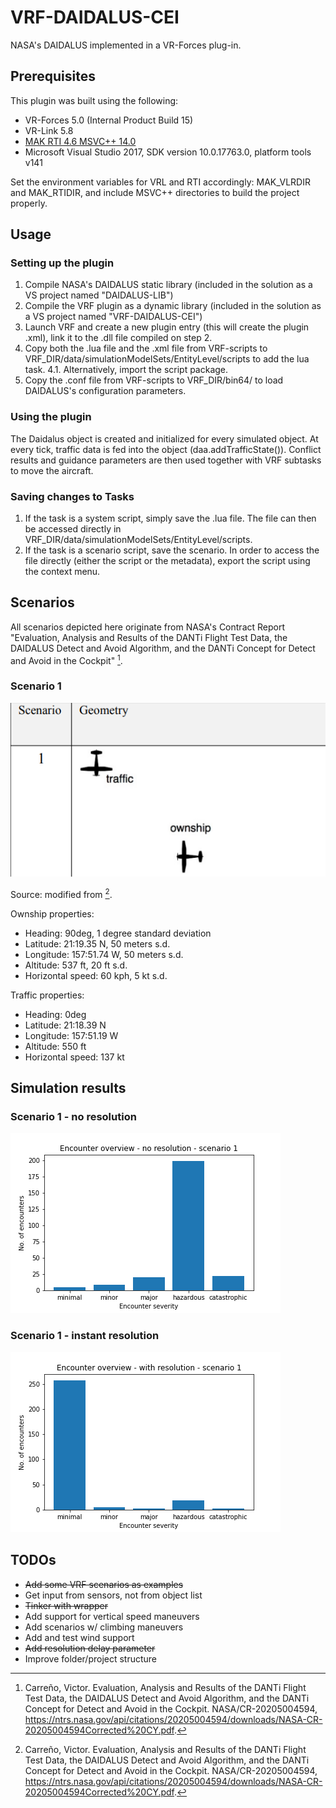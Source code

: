 # VRF-DAIDALUS-CEI
NASA's DAIDALUS implemented in a VR-Forces plug-in.

## Prerequisites 

This plugin was built using the following:
 - VR-Forces 5.0 (Internal Product Build 15)
 - VR-Link 5.8
 - [MAK RTI 4.6 MSVC++ 14.0](https://vtmakcepstgagt01.blob.core.windows.net/productinstallers/makRti/releasesAndPatches/4.6%2B/4.6b/makRti4.6b-win64-vc14-20220411.exe)
 - Microsoft Visual Studio 2017, SDK version 10.0.17763.0, platform tools v141

Set the environment variables for VRL and RTI accordingly: MAK_VLRDIR and MAK_RTIDIR, and include MSVC++ directories to build the project properly.


## Usage

### Setting up the plugin

1. Compile NASA's DAIDALUS static library (included in the solution as a VS project named "DAIDALUS-LIB")
2. Compile the VRF plugin as a dynamic library (included in the solution as a VS project named "VRF-DAIDALUS-CEI")
3. Launch VRF and create a new plugin entry (this will create the plugin .xml), link it to the .dll file compiled on step 2.
4. Copy both the .lua file and the .xml file from VRF-scripts to VRF_DIR/data/simulationModelSets/EntityLevel/scripts to add the lua task.
4.1. Alternatively, import the script package.
6. Copy the .conf file from VRF-scripts to VRF_DIR/bin64/ to load DAIDALUS's configuration parameters.

### Using the plugin

The Daidalus object is created and initialized for every simulated object. At every tick, traffic data is fed into the object (daa.addTrafficState()). Conflict results and guidance parameters are then used together with VRF subtasks to move the aircraft. 

### Saving changes to Tasks

1. If the task is a system script, simply save the .lua file. The file can then be accessed directly in VRF_DIR/data/simulationModelSets/EntityLevel/scripts.
2. If the task is a scenario script, save the scenario. In order to access the file directly (either the script or the metadata), export the script using the context menu.

## Scenarios

All scenarios depicted here originate from NASA's Contract Report "Evaluation, Analysis and Results of the DANTi Flight Test Data, the DAIDALUS Detect and Avoid Algorithm, and the DANTi Concept for Detect and Avoid in the Cockpit" [^1].


### Scenario 1

![a](figures/scenario1_carreno.png)

Source: modified from [^1].

Ownship properties:
- Heading: 90deg, 1 degree standard deviation
- Latitude: 21:19.35 N, 50 meters s.d.
- Longitude: 157:51.74 W, 50 meters s.d.
- Altitude: 537 ft, 20 ft s.d.
- Horizontal speed: 60 kph, 5 kt s.d.

Traffic properties:
- Heading: 0deg
- Latitude: 21:18.39 N
- Longitude: 157:51.19 W
- Altitude: 550 ft
- Horizontal speed: 137 kt

## Simulation results

### Scenario 1 - no resolution

![scen1_nores](figures/encounter_severity_nores_1.png)
### Scenario 1 - instant resolution

![scen1_res](figures/encounter_severity_res_1.png)


## TODOs

- ~~Add some VRF scenarios as examples~~
- Get input from sensors, not from object list
- ~~Tinker with wrapper~~
- Add support for vertical speed maneuvers
- Add scenarios w/ climbing maneuvers
- Add and test wind support
- ~~Add resolution delay parameter~~
- Improve folder/project structure

[^1]: Carreño, Victor. Evaluation, Analysis and Results of the  DANTi Flight Test Data, the DAIDALUS  Detect and Avoid Algorithm, and the DANTi Concept for Detect and Avoid in the Cockpit. NASA/CR-20205004594, https://ntrs.nasa.gov/api/citations/20205004594/downloads/NASA-CR-20205004594Corrected%20CY.pdf. 
